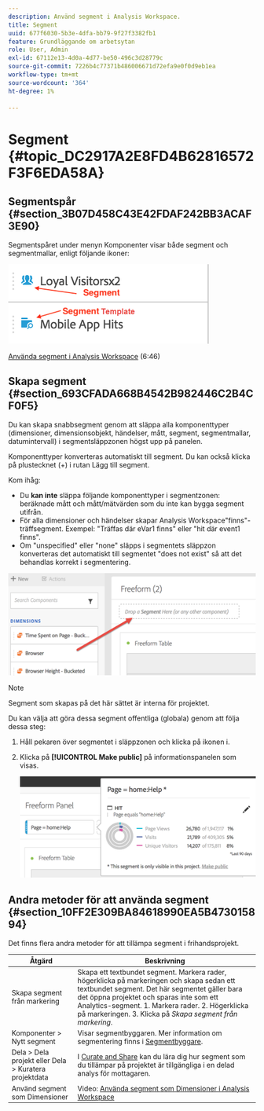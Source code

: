 ```yaml
---
description: Använd segment i Analysis Workspace.
title: Segment
uuid: 677f6030-5b3e-4dfa-bb79-9f27f3382fb1
feature: Grundläggande om arbetsytan
role: User, Admin
exl-id: 67112e13-4d0a-4d77-be50-496c3d28779c
source-git-commit: 7226b4c77371b486006671d72efa9e0f0d9eb1ea
workflow-type: tm+mt
source-wordcount: '364'
ht-degree: 1%

---
```


# Segment {#topic_DC2917A2E8FD4B62816572F3F6EDA58A}

## Segmentspår {#section_3B07D458C43E42FDAF242BB3ACAF3E90}

Segmentspåret under menyn Komponenter visar både segment och segmentmallar, enligt följande ikoner:

![](assets/segment_icons.png)

[Använda segment i Analysis Workspace](https://experienceleague.adobe.com/docs/analytics-learn/tutorials/analysis-workspace/applying-segments/using-segments-in-analysis-workspace.html) (6:46)

## Skapa segment {#section_693CFADA668B4542B982446C2B4CF0F5}

Du kan skapa snabbsegment genom att släppa alla komponenttyper (dimensioner, dimensionsobjekt, händelser, mått, segment, segmentmallar, datumintervall) i segmentsläppzonen högst upp på panelen.

Komponenttyper konverteras automatiskt till segment. Du kan också klicka på plustecknet (+) i rutan Lägg till segment.

Kom ihåg:

* Du **kan inte** släppa följande komponenttyper i segmentzonen: beräknade mått och mått/mätvärden som du inte kan bygga segment utifrån.
* För alla dimensioner och händelser skapar Analysis Workspace&quot;finns&quot;-träffsegment. Exempel: &quot;Träffas där eVar1 finns&quot; eller &quot;hit där event1 finns&quot;.
* Om &quot;unspecified&quot; eller &quot;none&quot; släpps i segmentets släppzon konverteras det automatiskt till segmentet &quot;does not exist&quot; så att det behandlas korrekt i segmentering.

![](assets/segment-dropzone.png)

>[!NOTE]
>
>Segment som skapas på det här sättet är interna för projektet.

Du kan välja att göra dessa segment offentliga (globala) genom att följa dessa steg:

1. Håll pekaren över segmentet i släppzonen och klicka på ikonen i.
1. Klicka på **[!UICONTROL Make public]** på informationspanelen som visas.

   ![](assets/segment-info.png)

## Andra metoder för att använda segment {#section_10FF2E309BA84618990EA5B473015894}

Det finns flera andra metoder för att tillämpa segment i frihandsprojekt.

| Åtgärd | Beskrivning |
|--- |--- |
| Skapa segment från markering | Skapa ett textbundet segment. Markera rader, högerklicka på markeringen och skapa sedan ett textbundet segment. Det här segmentet gäller bara det öppna projektet och sparas inte som ett Analytics-segment. 1. Markera rader.  2. Högerklicka på markeringen.  3. Klicka på *Skapa segment från markering*. |
| Komponenter > Nytt segment | Visar segmentbyggaren. Mer information om segmentering finns i [Segmentbyggare](https://experienceleague.adobe.com/docs/analytics/components/segmentation/segmentation-workflow/seg-build.html). |
| Dela > Dela projekt eller Dela > Kuratera projektdata | I [Curate and Share](https://experienceleague.adobe.com/docs/analytics/analyze/analysis-workspace/curate-share/curate.html#concept_4A9726927E7C44AFA260E2BB2721AFC6) kan du lära dig hur segment som du tillämpar på projektet är tillgängliga i en delad analys för mottagaren. |
| Använd segment som Dimensioner | Video: [Använda segment som Dimensioner i Analysis Workspace](https://experienceleague.adobe.com/docs/analytics-learn/tutorials/analysis-workspace/applying-segments/using-segments-as-dimensions-in-analysis-workspace.html?lang=en) |
